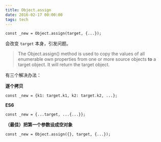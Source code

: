 ```yaml
---
title: Object.assign
date: 2016-02-17 00:00:00
tags: tech
---
```


    const _new = Object.assign(target, {...});

会改变 `target` 本身，引发问题。

> The Object.assign() method is used to copy the values of all enumerable own properties from one or more source objects **to** a target object. It will return the target object.

有三个解决办法：

**逐个拷贝**

    const _new = {k1: target.k1, k2: target.k2, ...};

**ES6**

    const _new = {...target, ...{...}};

**（最佳）把第一个参数设成空对象**

    const _new = Object.assign({}, target, {...});
